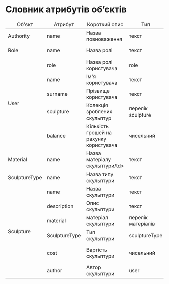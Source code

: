 # Словник атрибутів об’єктів

<table>
    <thead align="center">
        <tr>
            <td>Об'єкт</td>
            <td>Атрибут</td>
            <td>Короткий опис</td>
            <td>Тип</td>
            <td>Обмеження</td>
        </tr>
    </thead>
    <tbody>
        <tr>
            <td>Authority</td>
            <td>name</td>
            <td>Назва повноваження</td>
            <td>текст</td>
            <td>Щонайменш 5 символів</td>
        </tr>
        <tr>
            <td>Role</td>
            <td>name</td>
            <td>Назва ролі</td>
            <td>текст</td>
            <td>Щонайменш 5 символів</td>
        </tr>
        <tr>
            <td rowspan="5">User</td>
            <td>role</td>
            <td>Назва ролі користувача</td>
            <td>role</td>
            <td>Не порожнє значення</td>
        </tr>
        <tr>
            <td>name</td>
            <td>Ім'я користувача</td>
            <td>текст</td>
            <td>Щонайменш 5 символів</td>
        </tr>
        <tr>
            <td>surname</td>
            <td>Прізвище користувача</td>
            <td>текст</td>
            <td></td>
        </tr>
        <tr>
            <td>sculpture</td>
            <td>Колекція зроблених скульптур</td>
            <td>перелік sculpture</td>
            <td></td>
        </tr>
        <tr>
            <td>balance</td>
            <td>Кількість грошей на рахунку користувача</td>
            <td>чисельний</td>
            <td>Не меншний за 0</td>
        </tr>
        <tr>
            <td>Material</td>
            <td>name</td>
            <td>Назва матеріалу скульптури/td>
            <td>текст</td>
            <td>Не порожнє значення</td>
        </tr>
        <tr>
            <td>SculptureType</td>
            <td>name</td>
            <td>Назва типу скульптури</td>
            <td>текст</td>
            <td>Не порожнє значення</td>
        </tr>
        <tr>
            <td rowspan="6">Sculpture</td>
            <td>name</td>
            <td>Назва скульптури</td>
            <td>текст</td>
            <td>Щонайменш 5 символів</td>
        </tr>
        <tr>
            <td>description</td>
            <td>Опис скульптури</td>
            <td>текст</td>
            <td></td>
        </tr>
        <tr>
            <td>material</td>
            <td>матеріал скульптури</td>
            <td>перелік матеріалів</td>
            <td>Щонайменш 1 жанр</td>
        </tr>
        <tr>
            <td>SculptureType</td>
            <td>Тип скульптури</td>
            <td>sculptureType</td>
            <td>Не порожнє значення</td>
        </tr>
        <tr>
            <td>cost</td>
            <td>Вартість скульптури</td>
            <td>чисельний</td>
            <td>Не меншний за 0</td>
        </tr>
        <tr>
            <td>author</td>
            <td>Автор скульптури</td>
            <td>user</td>
            <td></td>
        </tr>
    </tbody>
</table>
